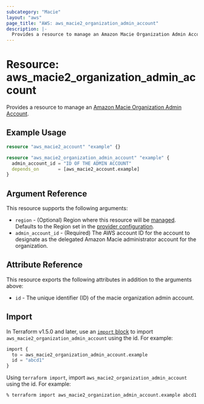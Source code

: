 ```yaml
---
subcategory: "Macie"
layout: "aws"
page_title: "AWS: aws_macie2_organization_admin_account"
description: |-
  Provides a resource to manage an Amazon Macie Organization Admin Account.
---
```


# Resource: aws_macie2_organization_admin_account

Provides a resource to manage an [Amazon Macie Organization Admin Account](https://docs.aws.amazon.com/macie/latest/APIReference/admin.html).

## Example Usage

```terraform
resource "aws_macie2_account" "example" {}

resource "aws_macie2_organization_admin_account" "example" {
  admin_account_id = "ID OF THE ADMIN ACCOUNT"
  depends_on       = [aws_macie2_account.example]
}
```

## Argument Reference

This resource supports the following arguments:

* `region` - (Optional) Region where this resource will be [managed](https://docs.aws.amazon.com/general/latest/gr/rande.html#regional-endpoints). Defaults to the Region set in the [provider configuration](https://registry.terraform.io/providers/hashicorp/aws/latest/docs#aws-configuration-reference).
* `admin_account_id` - (Required) The AWS account ID for the account to designate as the delegated Amazon Macie administrator account for the organization.

## Attribute Reference

This resource exports the following attributes in addition to the arguments above:

* `id` - The unique identifier (ID) of the macie organization admin account.

## Import

In Terraform v1.5.0 and later, use an [`import` block](https://developer.hashicorp.com/terraform/language/import) to import `aws_macie2_organization_admin_account` using the id. For example:

```terraform
import {
  to = aws_macie2_organization_admin_account.example
  id = "abcd1"
}
```

Using `terraform import`, import `aws_macie2_organization_admin_account` using the id. For example:

```console
% terraform import aws_macie2_organization_admin_account.example abcd1
```
